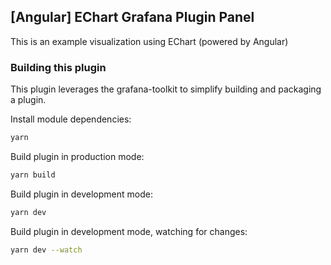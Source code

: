 ## [Angular] EChart Grafana Plugin Panel 

This is an example visualization using EChart (powered by Angular)

### Building this plugin

This plugin leverages the grafana-toolkit to simplify building and packaging a plugin.

Install module dependencies:

```BASH
yarn
```

Build plugin in production mode:

```BASH
yarn build
```

Build plugin in development mode:

```BASH
yarn dev
```

Build plugin in development mode, watching for changes:

```BASH
yarn dev --watch
```
